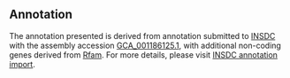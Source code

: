 

Annotation
----------

The annotation presented is derived from annotation submitted to
[INSDC](http://www.insdc.org) with the assembly accession
[GCA\_001186125.1](http://www.ebi.ac.uk/ena/data/view/GCA_001186125.1),
with additional non-coding genes derived from
[Rfam](http://rfam.xfam.org/). For more details, please visit [INSDC
annotation
import](http://ensemblgenomes.org/info/data/insdc_annotation).
